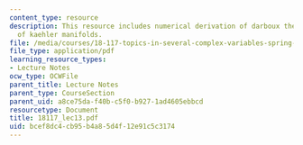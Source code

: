 ```yaml
---
content_type: resource
description: This resource includes numerical derivation of darboux theorem, and examples
  of kaehler manifolds.
file: /media/courses/18-117-topics-in-several-complex-variables-spring-2005/bcef8dc4cb95b4a85d4f12e91c5c3174_18117_lec13.pdf
file_type: application/pdf
learning_resource_types:
- Lecture Notes
ocw_type: OCWFile
parent_title: Lecture Notes
parent_type: CourseSection
parent_uid: a8ce75da-f40b-c5f0-b927-1ad4605ebbcd
resourcetype: Document
title: 18117_lec13.pdf
uid: bcef8dc4-cb95-b4a8-5d4f-12e91c5c3174
---
```

